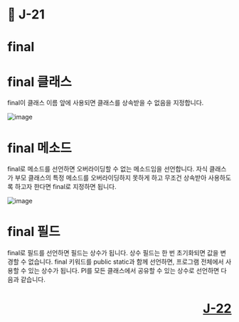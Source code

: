 # 📖 J-21

# final

# final 클래스

final이 클래스 이름 앞에 사용되면 클래스를 상속받을 수 없음을 지정합니다.

![image](https://github.com/user-attachments/assets/282f1acd-ddec-45f5-bea2-5735e556e435)

# final 메소드

final로 메소드를 선언하면 오버라이딩할 수 없는 메소드임을 선언합니다. 자식 클래스가 부모 클래스의 특정 메소드를 오버라이딩하지 못하게 하고 무조건 상속받아 사용하도록 하고자 한다면 final로 지정하면 됩니다.

![image](https://github.com/user-attachments/assets/73ef721f-79cb-431d-a030-65ce93aba8c2)

# final 필드

final로 필드를 선언하면 필드는 상수가 됩니다. 상수 필드는 한 번 초기화되면 값을 변경할 수 없습니다. final 키워드를 public static과 함께 선언하면, 프로그램 전체에서 사용할 수 있는 상수가 됩니다. PI를 모든 클래스에서 공유할 수 있는 상수로 선언하면 다음과 같습니다.

# <p align="right">[J-22](./J_22.md)</p>

